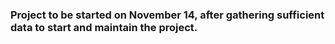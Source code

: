 ### Project to be started on November 14, after gathering sufficient data to start and maintain the project.
